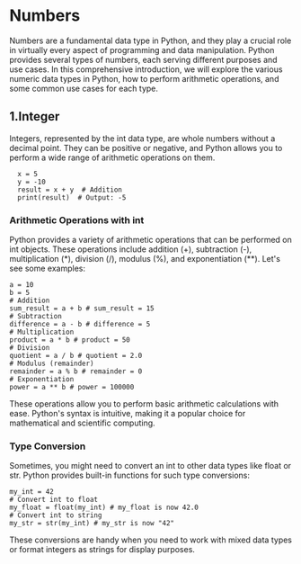 # Numbers

Numbers are a fundamental data type in Python, and they play a crucial role in virtually every aspect of programming and data manipulation.
Python provides several types of numbers, each serving different purposes and use cases. 
In this comprehensive introduction, we will explore the various numeric data types in Python, how to perform arithmetic operations, and some common use cases for each type.

## 1.Integer

Integers, represented by the int data type, are whole numbers without a decimal point. They can be positive or negative, 
and Python allows you to perform a wide range of arithmetic operations on them.

	  x = 5
	  y = -10
	  result = x + y  # Addition
	  print(result)  # Output: -5

### Arithmetic Operations with int
Python provides a variety of arithmetic operations that can be performed on int objects. These operations include addition (+), subtraction (-), multiplication (*), division (/), modulus (%), and exponentiation (**). Let's see some examples:

	a = 10
	b = 5
	# Addition
	sum_result = a + b # sum_result = 15
	# Subtraction
	difference = a - b # difference = 5
	# Multiplication
	product = a * b # product = 50
	# Division
	quotient = a / b # quotient = 2.0
	# Modulus (remainder)
	remainder = a % b # remainder = 0
	# Exponentiation
	power = a ** b # power = 100000

These operations allow you to perform basic arithmetic calculations with ease. Python's syntax is intuitive, making it a popular choice for mathematical and scientific computing.
### Type Conversion
Sometimes, you might need to convert an int to other data types like float or str. Python provides built-in functions for such type conversions:

	my_int = 42
	# Convert int to float
	my_float = float(my_int) # my_float is now 42.0
	# Convert int to string
	my_str = str(my_int) # my_str is now "42"
These conversions are handy when you need to work with mixed data types or format integers as strings for display purposes.
